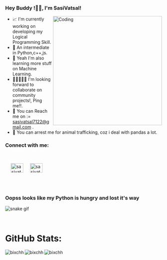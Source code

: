 ### Hey Buddy !👋🏻, I'm SasiVatsal!

<img title="" src="https://user-images.githubusercontent.com/71326149/153755051-1312d396-fba2-45cf-b036-d677613af2dd.gif" alt="Coding" align="right" width="350">


- 📈 I'm currently working on developing my Logical Programming Skill.
- 🐍 An intermediate in Python,c++,js.
- 🤖 Yeah I'm also learning more stuff on Machine Learning.
- 🧑🏼‍🤝‍🧑🏻 I'm looking forward to collaborate on community projects!, Ping me!!.
- 📧 You can Reach me on := <sasivatsal7122@gmail.com> .
- 🐼 You can arrest me for animal trafficking, coz i deal with pandas a lot.

<h3 align="left">Connect with me:</h3>
</br>
<p align="left"> &emsp;
<a href="https://www.linkedin.com/in/sasi-vatsal-606195215/" target="blank"><img align="center" src="https://raw.githubusercontent.com/rahuldkjain/github-profile-readme-generator/master/src/images/icons/Social/linked-in-alt.svg" alt="sasivatal7122" height="30" width="40" /></a> &emsp;
<a href="https://www.instagram.com/sasivatsal/" target="blank"><img align="center" src="https://raw.githubusercontent.com/rahuldkjain/github-profile-readme-generator/master/src/images/icons/Social/instagram.svg" alt="sasivatal" height="30" width="40" /></a>
</p>
</br></br>
<h3>Oopss looks like my Python is hungry and lost it's way</h3>

![snake gif](https://github.com/sasivatsal7122/sasivatsal7122/blob/output/github-contribution-grid-snake.svg)

</br>
<h1>GitHub Stats:</h1>
<p><img align="left" src="https://github-readme-stats.vercel.app/api?username=sasivatsal7122&show_icons=true&theme=radical" alt="bixchh" /></p>

<p><img align="left" src="https://github-readme-stats.vercel.app/api/top-langs?username=sasivatsal7122&show_icons=true&locale=en&layout=compact_color=ffffff&icon_color=bb2acf&text_color=daf7dc&bg_color=151515" alt="bixchh" /></p>

<p><img align="left" src="https://github-readme-streak-stats.herokuapp.com/?user=sasivatsal7122&theme=dark" alt="bixchh" /></p>

